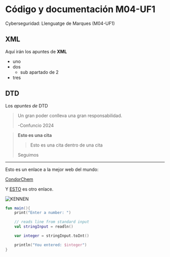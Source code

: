 # Código y documentación M04-UF1
Cyberseguridad: Llenguatge de Marques (M04-UF1)

## XML
Aquí irán los apuntes de **XML**

* uno
* dos
	* sub apartado de 2
* tres

## DTD
Los _apuntes de_ DTD

> Un gran poder conlleva
> una gran responsabilidad.
>
> -Confuncio 2024

> **Esto es una cita**
>> Esto es una cita dentro de una cita
>
> Seguimos

---

Esto es un enlace a la mejor web del mundo:

[CondorChem](https://condorchem.com)

Y [ESTO](https://enti.cat) es otro enlace.

![KENNEN](https://static.wikia.nocookie.net/leagueoflegends/images/c/ca/Kennen_Render.png/revision/latest?cb=20200318223339)

```kotlin
fun main(){
	print("Enter a number: ")

	// reads line from standard input
	val stringInput = readln()

	var integer = stringInput.toInt()

	println("You entered: $integer")
}
```

